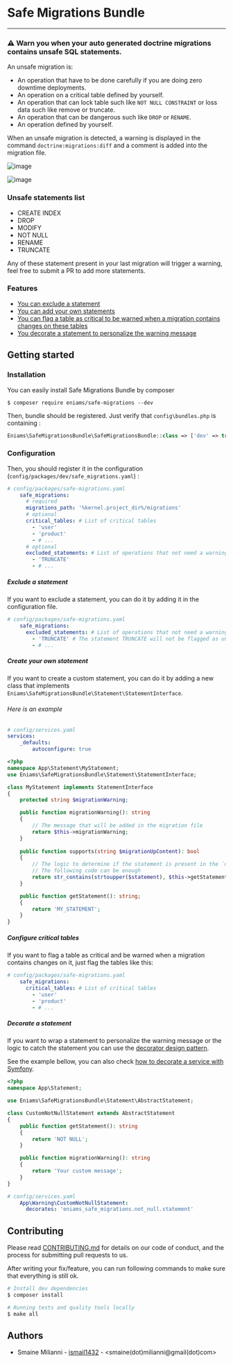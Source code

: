 # Safe Migrations Bundle

----------------

### ⚠️ Warn you when your **auto generated** doctrine migrations contains unsafe SQL statements.

An unsafe migration is:
- An operation that have to be done carefully if you are doing zero downtime deployments.
- An operation on a critical table defined by yourself.
- An operation that can lock table such like `NOT NULL CONSTRAINT` or loss data such like remove or truncate.
- An operation that can be dangerous such like `DROP` or `RENAME`.
- An operation defined by yourself.

When an unsafe migration is detected, a warning is displayed in the command `doctrine:migrations:diff` and a comment is added into the migration file.

![image](https://user-images.githubusercontent.com/13260307/237054338-1b1412e3-6f24-4e05-b929-15c30ab0a736.png)

![image](https://user-images.githubusercontent.com/13260307/237054375-44fe19b1-9915-4841-b366-9ac83d76e360.png)


### Unsafe statements list

- CREATE INDEX
- DROP
- MODIFY
- NOT NULL
- RENAME
- TRUNCATE

Any of these statement present in your last migration will trigger a warning, feel free to submit a PR to add more statements.

### Features

- [You can exclude a statement](#exclude-a-statement)
- [You can add your own statements](#create-your-own-statement)
- [You can flag a table as critical to be warned when a migration contains changes on these tables](#configure-critical-tables)
- [You decorate a statement to personalize the warning message](#decorate-a-statement)

## Getting started
### Installation
You can easily install Safe Migrations Bundle by composer
```
$ composer require eniams/safe-migrations --dev
```
Then, bundle should be registered. Just verify that `config\bundles.php` is containing :
```php
Eniams\SafeMigrationsBundle\SafeMigrationsBundle::class => ['dev' => true],
```

### Configuration
Then, you should register it in the configuration (`config/packages/dev/safe_migrations.yaml`) :
```yaml
# config/packages/safe-migrations.yaml
    safe_migrations:
      # required
      migrations_path: '%kernel.project_dir%/migrations'
      # optional
      critical_tables: # List of critical tables
        - 'user'
        - 'product'
        - # ...
      # optional
      excluded_statements: # List of operations that not need a warning
        - 'TRUNCATE'
        - # ...
```

##### Exclude a statement
If you want to exclude a statement, you can do it by adding it in the configuration file.

```yaml
# config/packages/safe-migrations.yaml
    safe_migrations:
      excluded_statements: # List of operations that not need a warning
        - 'TRUNCATE' # The statement TRUNCATE will not be flagged as unsafe
        - # ...
```


##### Create your own statement
If you want to create a custom statement, you can do it by adding a new class that implements `Eniams\SafeMigrationsBundle\Statement\StatementInterface`.

###### Here is an example
```yaml
# config/services.yaml
services:
    _defaults:
        autoconfigure: true
``` 

```php
<?php
namespace App\Statement\MyStatement;
use Eniams\SafeMigrationsBundle\Statement\StatementInterface;

class MyStatement implements StatementInterface
{
    protected string $migrationWarning;

    public function migrationWarning(): string
    {
        // The message that will be added in the migration file
        return $this->migrationWarning;
    }
    
    public function supports(string $migrationUpContent): bool
    {
        // The logic to determine if the statement is present in the `up` method of migration file.
        // The following code can be enough
        return str_contains(strtoupper($statement), $this->getStatement());
    }

    public function getStatement(): string;
    {
        return 'MY_STATEMENT';
    }
}
```
##### Configure critical tables
If you want to flag a table as critical and be warned when a migration contains changes on it, just flag the tables like this:

```yaml
# config/packages/safe-migrations.yaml
    safe_migrations:
      critical_tables: # List of critical tables
        - 'user'
        - 'product'
        - # ...
```

##### Decorate a statement
If you want to wrap a statement to personalize the warning message or the logic to catch the statement you can use the [decorator design pattern](https://en.wikipedia.org/wiki/Decorator_pattern#PHP).

See the example bellow, you can also check [how to decorate a service with Symfony](https://symfony.com/doc/current/service_container/service_decoration.html).

```php
<?php
namespace App\Statement;

use Eniams\SafeMigrationsBundle\Statement\AbstractStatement;

class CustomNotNullStatement extends AbstractStatement
{
    public function getStatement(): string
    {
        return 'NOT NULL';
    }

    public function migrationWarning(): string
    {
        return 'Your custom message';
    }
}
```

```yaml
# config/services.yaml
    App\Warning\CustomNotNullStatement:
      decorates: 'eniams_safe_migrations.not_null.statement'
```

## Contributing
Please read [CONTRIBUTING.md](CONTRIBUTING.md) for details on our code of conduct, and the process for submitting pull requests to us.

After writing your fix/feature, you can run following commands to make sure that everything is still ok.

```bash
# Install dev dependencies
$ composer install

# Running tests and quality tools locally
$ make all
```

## Authors
- Smaine Milianni - [ismail1432](https://github.com/ismail1432) - <smaine(dot)milianni@gmail(dot)com>
